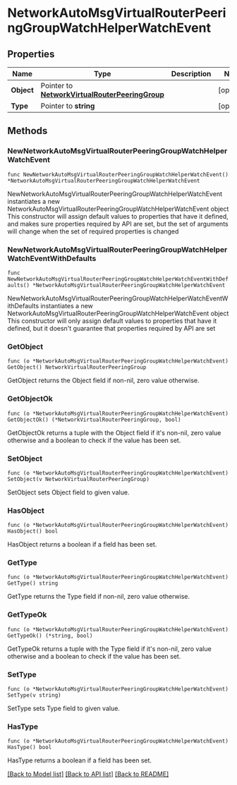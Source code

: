 # NetworkAutoMsgVirtualRouterPeeringGroupWatchHelperWatchEvent

## Properties

Name | Type | Description | Notes
------------ | ------------- | ------------- | -------------
**Object** | Pointer to [**NetworkVirtualRouterPeeringGroup**](networkVirtualRouterPeeringGroup.md) |  | [optional] 
**Type** | Pointer to **string** |  | [optional] 

## Methods

### NewNetworkAutoMsgVirtualRouterPeeringGroupWatchHelperWatchEvent

`func NewNetworkAutoMsgVirtualRouterPeeringGroupWatchHelperWatchEvent() *NetworkAutoMsgVirtualRouterPeeringGroupWatchHelperWatchEvent`

NewNetworkAutoMsgVirtualRouterPeeringGroupWatchHelperWatchEvent instantiates a new NetworkAutoMsgVirtualRouterPeeringGroupWatchHelperWatchEvent object
This constructor will assign default values to properties that have it defined,
and makes sure properties required by API are set, but the set of arguments
will change when the set of required properties is changed

### NewNetworkAutoMsgVirtualRouterPeeringGroupWatchHelperWatchEventWithDefaults

`func NewNetworkAutoMsgVirtualRouterPeeringGroupWatchHelperWatchEventWithDefaults() *NetworkAutoMsgVirtualRouterPeeringGroupWatchHelperWatchEvent`

NewNetworkAutoMsgVirtualRouterPeeringGroupWatchHelperWatchEventWithDefaults instantiates a new NetworkAutoMsgVirtualRouterPeeringGroupWatchHelperWatchEvent object
This constructor will only assign default values to properties that have it defined,
but it doesn't guarantee that properties required by API are set

### GetObject

`func (o *NetworkAutoMsgVirtualRouterPeeringGroupWatchHelperWatchEvent) GetObject() NetworkVirtualRouterPeeringGroup`

GetObject returns the Object field if non-nil, zero value otherwise.

### GetObjectOk

`func (o *NetworkAutoMsgVirtualRouterPeeringGroupWatchHelperWatchEvent) GetObjectOk() (*NetworkVirtualRouterPeeringGroup, bool)`

GetObjectOk returns a tuple with the Object field if it's non-nil, zero value otherwise
and a boolean to check if the value has been set.

### SetObject

`func (o *NetworkAutoMsgVirtualRouterPeeringGroupWatchHelperWatchEvent) SetObject(v NetworkVirtualRouterPeeringGroup)`

SetObject sets Object field to given value.

### HasObject

`func (o *NetworkAutoMsgVirtualRouterPeeringGroupWatchHelperWatchEvent) HasObject() bool`

HasObject returns a boolean if a field has been set.

### GetType

`func (o *NetworkAutoMsgVirtualRouterPeeringGroupWatchHelperWatchEvent) GetType() string`

GetType returns the Type field if non-nil, zero value otherwise.

### GetTypeOk

`func (o *NetworkAutoMsgVirtualRouterPeeringGroupWatchHelperWatchEvent) GetTypeOk() (*string, bool)`

GetTypeOk returns a tuple with the Type field if it's non-nil, zero value otherwise
and a boolean to check if the value has been set.

### SetType

`func (o *NetworkAutoMsgVirtualRouterPeeringGroupWatchHelperWatchEvent) SetType(v string)`

SetType sets Type field to given value.

### HasType

`func (o *NetworkAutoMsgVirtualRouterPeeringGroupWatchHelperWatchEvent) HasType() bool`

HasType returns a boolean if a field has been set.


[[Back to Model list]](../README.md#documentation-for-models) [[Back to API list]](../README.md#documentation-for-api-endpoints) [[Back to README]](../README.md)


